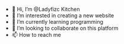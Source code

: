 - 👋 Hi, I’m @Ladyfizc Kitchen
- 👀 I’m interested in creating a new website
- 🌱 I’m currently learning programming
- 💞️ I’m looking to collaborate on this platform
- 📫 How to reach me 

<!---
Ladyfizc/Ladyfizc is a ✨ special ✨ repository because its `README.md` (this file) appears on your GitHub profile.
You can click the Preview link to take a look at your changes.
--->

